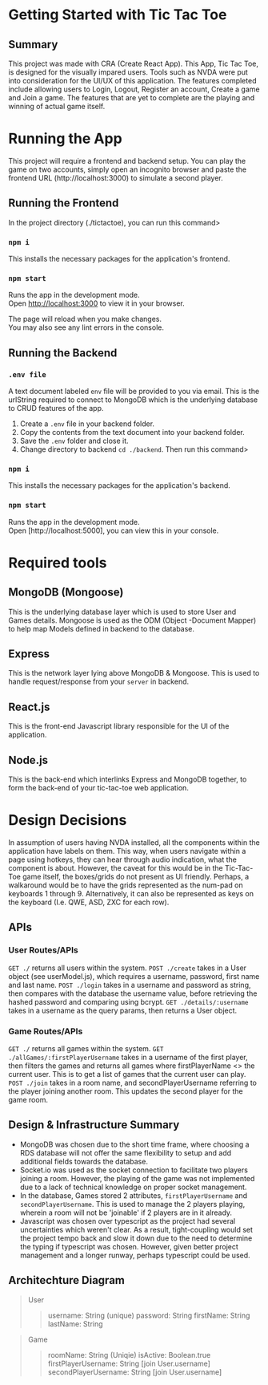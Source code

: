 # Getting Started with Tic Tac Toe

## Summary 
This project was made with CRA (Create React App). This App, Tic Tac Toe, is designed for the visually impared users. Tools such as NVDA were put into consideration for the UI/UX of this application. The features completed include allowing users to Login, Logout, Register an account, Create a game and Join a game. The features that are yet to complete are the playing and winning of actual game itself.

# Running the App

This project will require a frontend and backend setup. You can play the game on two accounts, simply open an incognito browser and paste the frontend URL (http://localhost:3000) to simulate a second player.
## Running the Frontend

In the project directory (./tictactoe), you can run this command>

### `npm i`

This installs the necessary packages for the application's frontend.
### `npm start`

Runs the app in the development mode.\
Open [http://localhost:3000](http://localhost:3000) to view it in your browser.

The page will reload when you make changes.\
You may also see any lint errors in the console.

## Running the Backend

### `.env file`

A text document labeled `env` file will be provided to you via email. This is the urlString required to connect to MongoDB which is the underlying database to CRUD features of the app.

1. Create a `.env` file in your backend folder.
2. Copy the contents from the text document into your backend folder.
3. Save the `.env` folder and close it.
4. Change directory to backend `cd ./backend`. Then run this command>
### `npm i`

This installs the necessary packages for the application's backend.

### `npm start`

Runs the app in the development mode.\
Open [http://localhost:5000], you can view this in your console.

# Required tools

## MongoDB (Mongoose)
This is the underlying database layer which is used to store User and Games details. Mongoose is used as the ODM (Object -Document Mapper) to help map Models defined in backend to the database. 

## Express
This is the network layer lying above MongoDB & Mongoose. This is used to handle request/response from your `server` in backend. 

## React.js
This is the front-end Javascript library responsible for the UI of the application.

## Node.js
This is the back-end which interlinks Express and MongoDB together, to form the back-end of your tic-tac-toe web application.

# Design Decisions
In assumption of users having NVDA installed, all the components within the application have labels on them. This way, when users navigate within a page using hotkeys, they can hear through audio indication, what the component is about. However, the caveat for this would be in the Tic-Tac-Toe game itself, the boxes/grids do not present as UI friendly. Perhaps, a walkaround would be to have the grids represented as the num-pad on keyboards 1 through 9. Alternatively, it can also be represented as keys on the keyboard (I.e. QWE, ASD, ZXC for each row).

## APIs

### User Routes/APIs
`GET ./` returns all users within the system.
`POST ./create` takes in a User object (see userModel.js), which requires a username, password, first name and last name.
`POST ./login` takes in a username and password as string, then compares with the database the username value, before retrieving the hashed password and comparing using bcrypt.
`GET ./details/:username` takes in a username as the query params, then returns a User object.

### Game Routes/APIs
`GET ./` returns all games within the system.
`GET ./allGames/:firstPlayerUsername` takes in a username of the first player, then filters the games and returns all games where firstPlayerName <> the current user. This is to get a list of games that the current user can play.
`POST ./join` takes in a room name, and secondPlayerUsername referring to the player joining another room. This updates the second player for the game room.


## Design & Infrastructure Summary
- MongoDB was chosen due to the short time frame, where choosing a RDS database will not offer the same flexibility to setup and add additional fields towards the database. 
- Socket.io was used as the socket connection to facilitate two players joining a room. However, the playing of the game was not implemented due to a lack of technical knowledge on proper socket management.
- In the database, Games stored 2 attributes, `firstPlayerUsername` and `secondPlayerUsername`. This is used to manage the 2 players playing, wherein a room will not be 'joinable' if 2 players are in it already.
- Javascript was chosen over typescript as the project had several uncertainties which weren't clear. As a result, tight-coupling would set the project tempo back and slow it down due to the need to determine the typing if typescript was chosen. However, given better project management and a longer runway, perhaps typescript could be used.

## Architechture Diagram
 > User
  >> username: String (unique)
  >> password: String
  >> firstName: String
  >> lastName: String

 > Game
  >> roomName: String (Uniqie)
  >> isActive: Boolean.true 
  >> firstPlayerUsername: String [join User.username]
  >> secondPlayerUsername: String [join User.username]
